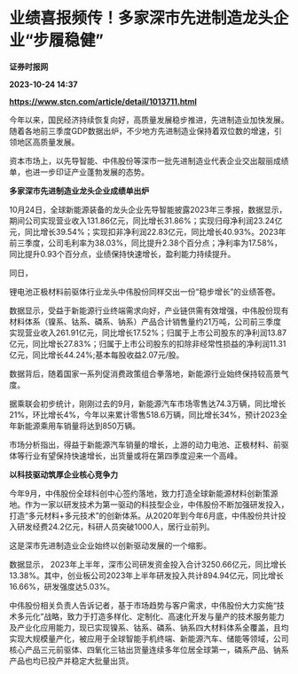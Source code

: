 # 业绩喜报频传！多家深市先进制造龙头企业“步履稳健”
**证券时报网**

**2023-10-24 14:37**

**https://www.stcn.com/article/detail/1013711.html**

今年以来，国民经济持续恢复向好，高质量发展稳步推进，先进制造业加快发展。随着各地前三季度GDP数据出炉，不少地方先进制造业保持着双位数的增速，引领地区高质量发展。

资本市场上，以先导智能、中伟股份等深市一批先进制造业代表企业交出靓丽成绩单，也进一步印证产业蓬勃发展的态势。

**多家深市先进制造业龙头企业成绩单出炉**

10月24日，全球新能源装备的龙头企业先导智能披露2023年三季报，数据显示，期间公司实现营业收入131.86亿元，同比增长31.86%；实现归母净利润23.24亿元，同比增长39.54%；实现扣非净利润22.83亿元，同比增长40.93%。2023年前三季度，公司毛利率为38.03%，同比提升2.38个百分点；净利率为17.58%，同比提升0.93个百分点，业绩保持快速增长，盈利能力持续提升。

同日，

锂电池正极材料前驱体行业龙头中伟股份同样交出一份“稳步增长”的业绩答卷。

数据显示，受益于新能源行业终端需求向好，产业链供需有效增强，中伟股份现有材料体系（镍系、钴系、磷系、钠系）产品合计销售量约21万吨，公司前三季度实现营业收入261.91亿元，同比增长17.52%；归属于上市公司股东的净利润13.87亿元，同比增长27.83%；归属于上市公司股东的扣除非经常性损益的净利润11.31亿元，同比增长44.24%;基本每股收益2.07元/股。

数据背后，随着国家一系列促消费政策组合拳落地，新能源行业始终保持较高景气度。

据乘联会初步统计，刚刚过去的9月，新能源汽车市场零售达74.3万辆，同比增长21%，环比增长4%，今年以来累计零售518.6万辆，同比增长34%，预计2023全年新能源乘用车销量将达到850万辆。

市场分析指出，得益于新能源汽车销量的增长，上游的动力电池、正极材料、前驱体等行业有望保持快速增长，出货量或将在第四季度迎来一个高峰。

**以科技驱动筑厚企业核心竞争力**

今年9月，中伟股份全球科创中心签约落地，致力打造全球新能源材料创新策源地。作为一家以研发技术为第一驱动的科技型企业，中伟股份不断加强研发投入，打造“多元材料+多元技术”的创新体系。从2020年到今年6月底，中伟股份共计投入研发经费24.2亿元，科研人员突破1000人，居行业前列。

这是深市先进制造业企业始终以创新驱动发展的一个缩影。

数据显示， 2023年上半年，深市公司研发资金投入合计3250.66亿元，同比增长13.38%。其中，创业板公司2023年上半年研发投入共计894.94亿元，同比增长16.66%，研发强度达5.03%。

中伟股份相关负责人告诉记者，基于市场趋势与客户需求，中伟股份大力实施“技术多元化”战略，致力于打造多样化、定制化、高速化开发与量产的技术服务能力及产业化应用能力，现已实现镍系、钴系、磷系、钠系四大材料体系全覆盖，且均实现大规模量产化，被应用于全球智能手机终端、新能源汽车、储能等领域，公司核心产品三元前驱体、四氧化三钴出货量连续多年位居全球第一，磷系产品、钠系产品也均已投产并稳定大批量出货。